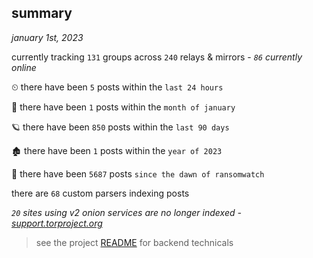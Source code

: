 
## summary
_january 1st, 2023_

currently tracking `131` groups across `240` relays & mirrors - _`86` currently online_

⏲ there have been `5` posts within the `last 24 hours`

🦈 there have been `1` posts within the `month of january`

🪐 there have been `850` posts within the `last 90 days`

🏚 there have been `1` posts within the `year of 2023`

🦕 there have been `5687` posts `since the dawn of ransomwatch`

there are `68` custom parsers indexing posts

_`20` sites using v2 onion services are no longer indexed - [support.torproject.org](https://support.torproject.org/onionservices/v2-deprecation/)_

> see the project [README](https://github.com/joshhighet/ransomwatch#ransomwatch--) for backend technicals
